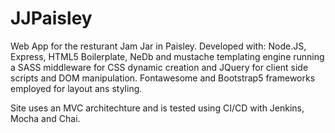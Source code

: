 # JJPaisley
 Web App for the resturant Jam Jar in Paisley. Developed with: Node.JS, Express, HTML5 Boilerplate, NeDb and mustache templating engine running a SASS middleware for CSS dynamic creation and JQuery for client side scripts and DOM manipulation. Fontawesome and Bootstrap5 frameworks employed for layout ans styling.

 Site uses an MVC architechture and is tested using CI/CD with Jenkins, Mocha and Chai.




 

